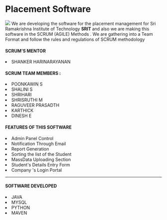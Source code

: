 
<h1/> Placement Software </h1>
<p>
  <img src="https://www.srit.org/images/sliders/banner00.jpg" />
 We are developing the software for the placement management for Sri Ramakrishna Institute of Technology <b> SRIT </b> 
and also we are making this software in the SCRUM (AGILE) Methods . We are gathering into a Team Format and follow the rules and regulations of SCRUM methodology </p>
<p>
  <h4> SCRUM'S MENTOR </h4>
  <li>SHANKER HARINARAYANAN </li>
  
<h4> SCRUM TEAM MEMBERS  : </h4>
  <li> POONKAWIN S</li>
  <li> SHALINI S </li>
  <li> SHRIHARI </li>
  <li> SHRISRUTHI M</li>
  <li> RAGUVEER PRASADTH </li>
  <li> KARTHICK </li>
  <li> DINESH E </li>
  
  <h4>FEATURES OF THIS SOFTWARE</h4>
  <li>Admin Panel Control</li>
  <li>Notification Through Email </li>
  <li>Report Generation </li>
  <li>Sorting the list of the Student </li> 
  <li>MassData Uploading Section</li>
  <li>Student's Details Entry Form </li>
  <li>Company 's Login Portal </li>
  <hr>
  <h4>SOFTWARE DEVELOPED  </h4>
  <li>JAVA</li>
  <li>MYSQL</li>
  <li>PYTHON </li>
  <li>MAVEN</li>
</p>

